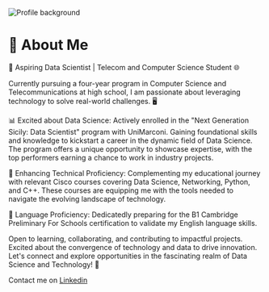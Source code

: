 ![Profile background](https://media.licdn.com/dms/image/D4D16AQEOUO7HSCeMTQ/profile-displaybackgroundimage-shrink_350_1400/0/1704185902636?e=1709769600&v=beta&t=KqypqARWIKQwMkHQNSTUoVD9jg46Uu0wEeSLkMIOaSU)

# 👔 About Me

🚀 Aspiring Data Scientist | Telecom and Computer Science Student 🌐

Currently pursuing a four-year program in Computer Science and Telecommunications at high school, I am passionate about leveraging technology to solve real-world challenges. 🖥️

📊 Excited about Data Science: Actively enrolled in the "Next Generation Sicily: Data Scientist" program with UniMarconi. Gaining foundational skills and knowledge to kickstart a career in the dynamic field of Data Science. The program offers a unique opportunity to showcase expertise, with the top performers earning a chance to work in industry projects.

🔧 Enhancing Technical Proficiency: Complementing my educational journey with relevant Cisco courses covering Data Science, Networking, Python, and C++. These courses are equipping me with the tools needed to navigate the evolving landscape of technology.

📘 Language Proficiency: Dedicatedly preparing for the B1 Cambridge Preliminary For Schools certification to validate my English language skills.

Open to learning, collaborating, and contributing to impactful projects. Excited about the convergence of technology and data to drive innovation. Let's connect and explore opportunities in the fascinating realm of Data Science and Technology! 🚀

Contact me on [Linkedin](www.linkedin.com/in/antonio-puliafito-97896b213)
